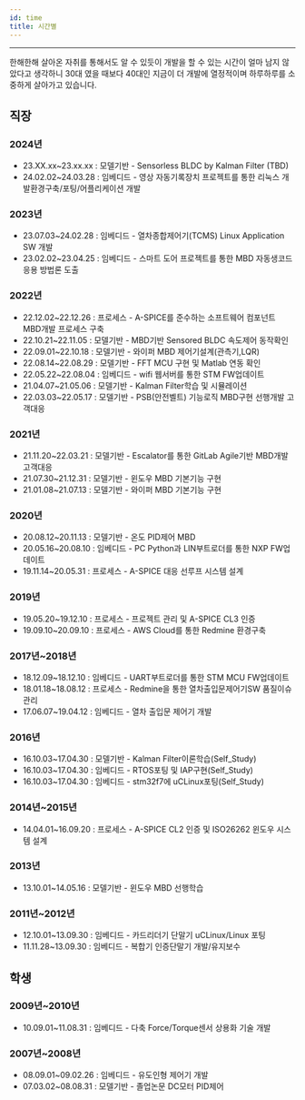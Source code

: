 ```yaml
---
id: time
title: 시간별
---
```

---
한해한해 살아온 자취를 통해서도 알 수 있듯이 개발을 할 수 있는 시간이 얼마 남지 않았다고 생각하니 30대 였을 때보다 40대인 지금이 더 개발에 열정적이며 하루하루를 소중하게 살아가고 있습니다.

## 직장
### 2024년
* 23.XX.xx~23.xx.xx : 모델기반 - Sensorless BLDC by Kalman Filter (TBD)
* 24.02.02~24.03.28 : 임베디드 - 영상 자동기록장치 프로젝트를 통한 리눅스 개발환경구축/포팅/어플리케이션 개발
### 2023년
* 23.07.03~24.02.28 : 임베디드 - 열차종합제어기(TCMS) Linux Application SW 개발
* 23.02.02~23.04.25 : 임베디드 - 스마트 도어 프로젝트를 통한 MBD 자동생코드 응용 방법론 도출
### 2022년
* 22.12.02~22.12.26 : 프로세스 - A-SPICE를 준수하는 소프트웨어 컴포넌트 MBD개발 프로세스 구축
* 22.10.21~22.11.05 : 모델기반 - MBD기반 Sensored BLDC 속도제어 동작확인
* 22.09.01~22.10.18 : 모델기반 - 와이퍼 MBD 제어기설계(관측기,LQR)
* 22.08.14~22.08.29 : 모델기반 - FFT MCU 구현 및 Matlab 연동 확인
* 22.05.22~22.08.04 : 임베디드 - wifi 웹서버를 통한 STM FW업데이트
* 21.04.07~21.05.06 : 모델기반 - Kalman Filter학습 및 시뮬레이션
* 22.03.03~22.05.17 : 모델기반 - PSB(안전벨트) 기능로직 MBD구현 선행개발 고객대응
### 2021년
* 21.11.20~22.03.21 : 모델기반 - Escalator를 통한 GitLab Agile기반 MBD개발 고객대응
* 21.07.30~21.12.31 : 모델기반 - 윈도우 MBD 기본기능 구현
* 21.01.08~21.07.13 : 모델기반 - 와이퍼 MBD 기본기능 구현
### 2020년
* 20.08.12~20.11.13 : 모델기반 - 온도 PID제어 MBD
* 20.05.16~20.08.10 : 임베디드 - PC Python과 LIN부트로더를 통한 NXP FW업데이트
* 19.11.14~20.05.31 : 프로세스 - A-SPICE 대응 선루프 시스템 설계
### 2019년
* 19.05.20~19.12.10 : 프로세스 - 프로젝트 관리 및 A-SPICE CL3 인증
* 19.09.10~20.09.10 : 프로세스 - AWS Cloud를 통한 Redmine 환경구축
### 2017년~2018년
* 18.12.09~18.12.10 : 임베디드 - UART부트로더를 통한 STM MCU FW업데이트
* 18.01.18~18.08.12 : 프로세스 - Redmine을 통한 열차출입문제어기SW 품질이슈 관리
* 17.06.07~19.04.12 : 임베디드 - 열차 출입문 제어기 개발
### 2016년
* 16.10.03~17.04.30 : 모델기반 - Kalman Filter이론학습(Self_Study)
* 16.10.03~17.04.30 : 임베디드 - RTOS포팅 및 IAP구현(Self_Study)
* 16.10.03~17.04.30 : 임베디드 - stm32f7에 uCLinux포팅(Self_Study)
### 2014년~2015년
* 14.04.01~16.09.20 : 프로세스 - A-SPICE CL2 인증 및 ISO26262 윈도우 시스템 설계
### 2013년
* 13.10.01~14.05.16 : 모델기반 - 윈도우 MBD 선행학습
### 2011년~2012년
* 12.10.01~13.09.30 : 임베디드 - 카드리더기 단말기 uCLinux/Linux 포팅
* 11.11.28~13.09.30 : 임베디드 - 복합기 인증단말기 개발/유지보수

## 학생
### 2009년~2010년
* 10.09.01~11.08.31 : 임베디드 - 다축 Force/Torque센서 상용화 기술 개발
### 2007년~2008년
* 08.09.01~09.02.26 : 임베디드 - 유도인형 제어기 개발
* 07.03.02~08.08.31 : 모델기반 - 졸업논문 DC모터 PID제어
